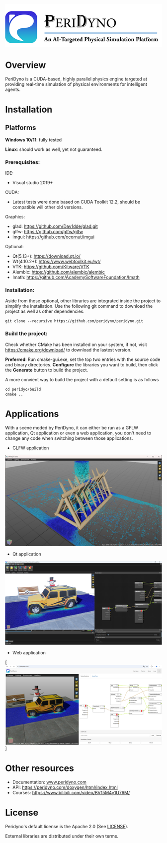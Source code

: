 



![](screenshots/Logo.png)



# Overview

PeriDyno is a CUDA-based, highly parallel physics engine targeted at providing real-time simulation of physical environments for intelligent agents. 

# Installation


## Platforms

**Windows 10/11**: fully tested

**Linux**: should work as well, yet not guaranteed.

### Prerequisites:

IDE:

- Visual studio 2019+

CUDA:

- Latest tests were done based on CUDA Toolkit 12.2, should be compatible will other old versions.

Graphics:

- glad: https://github.com/Dav1dde/glad.git
- glfw: https://github.com/glfw/glfw
- imgui: https://github.com/ocornut/imgui

Optional:

- Qt(5.13+): https://download.qt.io/
- Wt(4.10.2+): https://www.webtoolkit.eu/wt/
- VTK: https://github.com/Kitware/VTK
- Alembic: https://github.com/alembic/alembic
- Imath: https://github.com/AcademySoftwareFoundation/Imath

### Installation:

Aside from those optional, other libraries are integrated inside the project to simplify the installation. Use the following git command to download the project as well as other dependencies.

```
git clone --recursive https://github.com/peridyno/peridyno.git
```

### Build the project:

Check whether CMake has been installed on your system, if not, visit https://cmake.org/download/ to download the lastest version. 

**Preferred**: Run cmake-gui.exe, set the top two entries with the source code and binary directories.  **Configure** the libraries you want to build, then click the **Generate** button to build the project. 

A more convient way to build the project with a default setting is as follows

```
cd peridyo/build 
cmake ..
```

# Applications

With a scene moded by PeriDyno, it can either be run as a GFLW application, Qt application or even a web application,  you don't need to change any code when switching between those applications.

- GLFW application

[<img src="screenshots/glfwapp.png" style="zoom:80%;" />](https://github.com/peridyno/peridyno/tree/master/examples/Cuda/Modeling/Qt_JeepSimplified)

- Qt application

[<img src="screenshots/qtapp.png" style="zoom:80%;" />](https://github.com/peridyno/peridyno/tree/master/examples/Cuda/Modeling/Qt_JeepSimplified)

- Web application

[<img src="screenshots/wtapp.png" style="zoom:80%;" />]



# Other resources

- Documentation: www.peridyno.com
- API: https://peridyno.com/doxygen/html/index.html
- Courses: https://www.bilibili.com/video/BV15M4y1U76M/

# License

Peridyno's default license is the Apache 2.0 (See [LICENSE](https://github.com/peridyno/peridyno/blob/master/LICENSE)). 

External libraries are distributed under their own terms.
